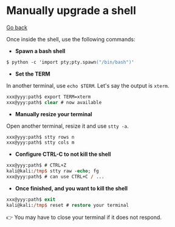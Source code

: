 # Manually upgrade a shell

[Go back](../index.md#remote-shell-)

<div class="row row-cols-lg-2"><div>

Once inside the shell, use the following commands:

* **Spawn a bash shell**

```ps
$ python -c 'import pty;pty.spawn("/bin/bash")'
```

* **Set the TERM**

In another terminal, use `echo $TERM`. Let's say the output is `xterm`.

```ps
xxx@yyy:path$ export TERM=xterm 
xxx@yyy:path$ clear # now available
```

* **Manually resize your terminal**

Open another terminal, resize it and use `stty -a`.

```ps
xxx@yyy:path$ stty rows n
xxx@yyy:path$ stty cols m
```
</div><div>

* **Configure CTRL-C to not kill the shell**

```ps
xxx@yyy:path$ # CTRL+Z
kali@kali:/tmp$ stty raw -echo; fg
xxx@yyy:path$ # can use CTRL+C / ...
```

* **Once finished, and you want to kill the shell**

```ps
xxx@yyy:path$ exit
kali@kali:/tmp$ reset # restore your terminal
```

👉 You may have to close your terminal if it does not respond.
</div></div>